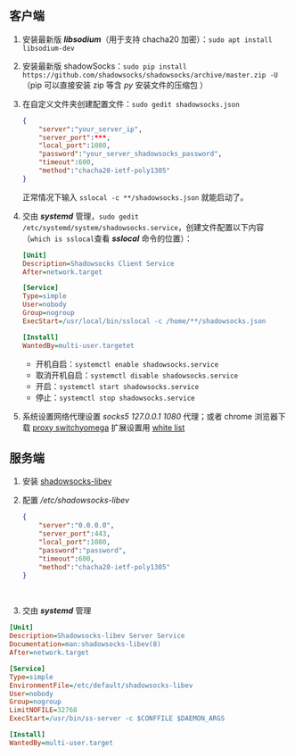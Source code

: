 ## 客户端

1. 安装最新版 ***libsodium***（用于支持 chacha20 加密）：`sudo apt install libsodium-dev`

2. 安装最新版 shadowSocks：`sudo pip install https://github.com/shadowsocks/shadowsocks/archive/master.zip -U` （pip 可以直接安装 zip 等含 *py* 安装文件的压缩包 ）

3. 在自定义文件夹创建配置文件：`sudo gedit shadowsocks.json` 

   ```json
   {
       "server":"your_server_ip",
       "server_port":***,
       "local_port":1080,
       "password":"your_server_shadowsocks_password",
       "timeout":600,
       "method":"chacha20-ietf-poly1305"
   }
   ```

   正常情况下输入 `sslocal -c **/shadowsocks.json` 就能启动了。

4. 交由 ***systemd*** 管理，`sudo gedit /etc/systemd/system/shadowsocks.service`，创建文件配置以下内容（`which is sslocal`查看 ***sslocal*** 命令的位置）：

   ```ini
   [Unit]
   Description=Shadowsocks Client Service
   After=network.target

   [Service]
   Type=simple
   User=nobody
   Group=nogroup
   ExecStart=/usr/local/bin/sslocal -c /home/**/shadowsocks.json

   [Install]
   WantedBy=multi-user.targetet
   ```

   - 开机自启：`systemctl enable shadowsocks.service`
   - 取消开机自启：`systemctl disable shadowsocks.service`
   - 开启：`systemctl start shadowsocks.service`
   - 停止：`systemctl stop shadowsocks.service`

5. 系统设置网络代理设置 *socks5 127.0.0.1 1080* 代理；或者 chrome 浏览器下载 [proxy switchyomega](https://chrome.google.com/webstore/detail/proxy-switchyomega/padekgcemlokbadohgkifijomclgjgif) 扩展设置用 [white list](https://github.com/breakwa11/gfw_whitelist)

## 服务端

1. 安装  [shadowsocks-libev](https://github.com/shadowsocks/shadowsocks-libev#debian--ubuntu)

2. 配置 */etc/shadowsocks-libev*  

   ```json
   {
       "server":"0.0.0.0",
       "server_port":443,
       "local_port":1080,
       "password":"password",
       "timeout":600,
       "method":"chacha20-ietf-poly1305"
   }
   ```

   ​

3. 交由 ***systemd*** 管理

```ini
[Unit]
Description=Shadowsocks-libev Server Service
Documentation=man:shadowsocks-libev(8)
After=network.target

[Service]
Type=simple
EnvironmentFile=/etc/default/shadowsocks-libev
User=nobody
Group=nogroup
LimitNOFILE=32768
ExecStart=/usr/bin/ss-server -c $CONFFILE $DAEMON_ARGS

[Install]
WantedBy=multi-user.target
```

